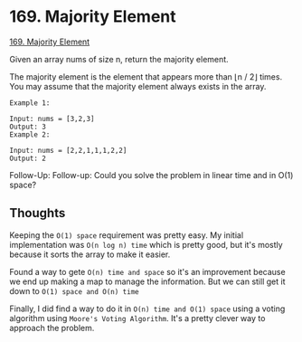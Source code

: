 # 169. Majority Element

[169. Majority Element](https://leetcode.com/problems/majority-element)

Given an array nums of size n, return the majority element.

The majority element is the element that appears more than ⌊n / 2⌋ times. You may assume that the majority element always exists in the array.

```
Example 1:

Input: nums = [3,2,3]
Output: 3
Example 2:

Input: nums = [2,2,1,1,1,2,2]
Output: 2
```

Follow-Up: Follow-up: Could you solve the problem in linear time and in O(1) space?

## Thoughts

Keeping the `O(1) space` requirement was pretty easy. My initial implementation was `O(n log n) time` which is pretty good, but it's mostly because it sorts the array to make it easier.

Found a way to gete `O(n) time and space` so it's an improvement because we end up making a map to manage the information. But we can still get it down to `O(1) space and O(n) time`

Finally, I did find a way to do it in `O(n) time and O(1) space` using a voting algorithm using `Moore's Voting Algorithm`. It's a pretty clever way to approach the problem.
